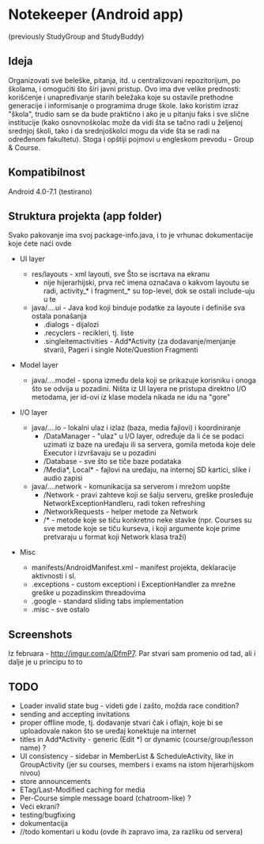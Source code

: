 # Notekeeper (Android app)
(previously StudyGroup and StudyBuddy)

## Ideja
Organizovati sve beleške, pitanja, itd. u centralizovani repozitorijum, po školama, i omogućiti što širi javni
pristup. Ovo ima dve velike prednosti: korišćenje i unapređivanje starih beležaka koje su ostavile prethodne
generacije i informisanje o programima druge škole. Iako koristim izraz "škola", trudio sam se da bude praktično
i ako je u pitanju faks i sve slične institucije (kako osnovnoškolac može da vidi šta se tačno radi u željenoj
srednjoj školi, tako i da srednjoškolci mogu da vide šta se radi na određenom fakultetu). Stoga i opštiji pojmovi
u engleskom prevodu - Group & Course.

## Kompatibilnost
Android 4.0-7.1 (testirano)

## Struktura projekta (app folder)
Svako pakovanje ima svoj package-info.java, i to je vrhunac dokumentacije koje ćete naći ovde

* UI layer
    * res/layouts - xml layouti, sve Što se iscrtava na ekranu
        * nije hijerarhijski, prva reč imena označava o kakvom layoutu se radi, activity\_\* i fragment\_\* su top-level, dok se ostali include-uju u te
    * java/....ui - Java kod koji binduje podatke za layoute i definiše sva ostala ponašanja
        * .dialogs - dijalozi
        * .recyclers - recikleri, tj. liste
        * .singleitemactivities - Add\*Activity (za dodavanje/menjanje stvari), Pageri i single Note/Question Fragmenti
* Model layer
    * java/....model - spona između dela koji se prikazuje korisniku i onoga što se odvija u pozadini. Ništa iz UI layera ne pristupa direktno I/O metodama, jer id-ovi iz klase modela nikada ne idu na "gore"
* I/O layer
    * java/....io - lokalni ulaz i izlaz (baza, media fajlovi) i koordiniranje
        * /DataManager - "ulaz" u I/O layer, određuje da li će se podaci uzimati iz baze na uređaju ili sa servera, gomila metoda koje dele Executor i izvršavaju se u pozadini
        * /Database - sve što se tiče baze podataka
        * /Media\*, Local\* - fajlovi na uređaju, na internoj SD kartici, slike i audio zapisi
    * java/....network - komunikacija sa serverom i mrežom uopšte
        * /Network - pravi zahteve koji se šalju serveru, greške prosleđuje NetworkExceptionHandleru, radi token refreshing
        * /NetworkRequests - helper metode za Network
        * /\* - metode koje se tiču konkretno neke stavke (npr. Courses su sve metode koje se tiču kurseva, i koji argumente koje prime pretvaraju u format koji Network klasa traži)

* Misc
   * manifests/AndroidManifest.xml - manifest projekta, deklaracije aktivnosti i sl.
   * .exceptions - custom exceptioni i ExceptionHandler za mrežne greške u pozadinskim threadovima
   * .google - standard sliding tabs implementation
   * .misc - sve ostalo

## Screenshots
Iz februara - <http://imgur.com/a/DfmP7>. Par stvari sam promenio od tad, ali i dalje je u principu to to

## TODO
* Loader invalid state bug - videti gde i zašto, možda race condition?
* sending and accepting invitations
* proper offline mode, tj. dodavanje stvari čak i oflajn, koje bi se uploadovale nakon što se uređaj konektuje na internet
* titles in Add*Activity - generic (Edit *) or dynamic (course/group/lesson name) ?
* UI consistency - sidebar in MemberList & ScheduleActivity, like in GroupActivity 
  (jer su courses, members i exams na istom hijerarhijskom nivou)
* store announcements
* ETag/Last-Modified caching for media
* Per-Course simple message board (chatroom-like) ?
* Veći ekrani?
* testing/bugfixing
* dokumentacija
* //todo komentari u kodu (ovde ih zapravo ima, za razliku od servera)
